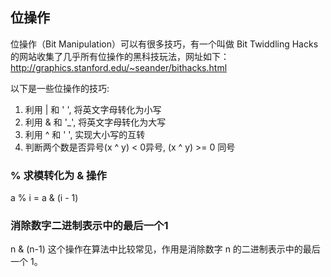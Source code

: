## 位操作

位操作（Bit Manipulation）可以有很多技巧，有一个叫做 Bit Twiddling Hacks 的网站收集了几乎所有位操作的黑科技玩法，网址如下：
http://graphics.stanford.edu/~seander/bithacks.html

以下是一些位操作的技巧:

1. 利用 | 和 ' ', 将英文字母转化为小写
2. 利用 & 和 '_', 将英文字母转化为大写
3. 利用 ^ 和 ' ', 实现大小写的互转
4. 判断两个数是否异号(x ^ y) < 0异号, (x ^ y) >= 0 同号

### % 求模转化为 & 操作

a % i = a & (i - 1)

### 消除数字二进制表示中的最后一个1

n & (n-1) 这个操作在算法中比较常见，作用是消除数字 n 的二进制表示中的最后一个 1。

